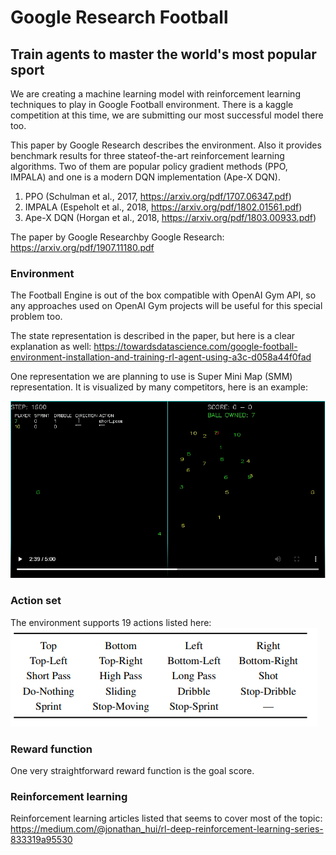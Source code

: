 # Google Research Football
## Train agents to master the world's most popular sport

We are creating a machine learning model with reinforcement learning techniques to play in Google Football environment.
There is a kaggle competition at this time, we are submitting our most successful model there too.

This paper by Google Research describes the environment. Also it provides benchmark results for three stateof-the-art reinforcement learning algorithms. Two of them are popular policy gradient methods (PPO, IMPALA) and one is a modern DQN implementation (Ape-X DQN).

1. PPO (Schulman et al., 2017, https://arxiv.org/pdf/1707.06347.pdf)
1. IMPALA (Espeholt et al., 2018, https://arxiv.org/pdf/1802.01561.pdf)
1. Ape-X DQN (Horgan et al., 2018, https://arxiv.org/pdf/1803.00933.pdf)

The paper by Google Researchby Google Research: https://arxiv.org/pdf/1907.11180.pdf



### Environment
The Football Engine is out of the box compatible with OpenAI Gym API, so any approaches used on OpenAI Gym projects will be useful for this special problem too.

The state representation is described in the paper, but here is a clear explanation as well:
https://towardsdatascience.com/google-football-environment-installation-and-training-rl-agent-using-a3c-d058a44f0fad

One representation we are planning to use is Super Mini Map (SMM) representation. It is visualized by many competitors, here is an example:

![Kaggle_SMM](pics/Kaggle_SMM.png)

### Action set
The environment supports 19 actions listed here:
![Action_set](pics/action_set.png)

### Reward function
One very straightforward reward function is the goal score.


### Reinforcement learning
Reinforcement learning articles listed that seems to cover most of the topic:
https://medium.com/@jonathan_hui/rl-deep-reinforcement-learning-series-833319a95530